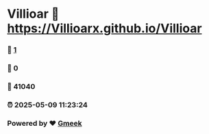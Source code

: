 # Villioar :link: https://Villioarx.github.io/Villioar 
### :page_facing_up: [1](https://Villioarx.github.io/Villioar/tag.html) 
### :speech_balloon: 0 
### :hibiscus: 41040 
### :alarm_clock: 2025-05-09 11:23:24 
### Powered by :heart: [Gmeek](https://github.com/Meekdai/Gmeek)
